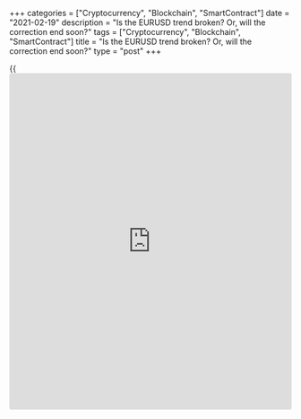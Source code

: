 +++
categories = ["Cryptocurrency", "Blockchain", "SmartContract"]
date = "2021-02-19"
description = "Is the EURUSD trend broken? Or, will the correction end soon?"
tags = ["Cryptocurrency", "Blockchain", "SmartContract"]
title = "Is the EURUSD trend broken? Or, will the correction end soon?"
type = "post"
+++

{{<iframe id="large-banner" src="https://www.bounty.group/#slide=5.0" width="100%" height="600" scrolling="no" style="border: 0px solid rgb(216, 221, 230); border-radius: 3px;">}}

2021-02-19

2021-02-19

EURUSD: where do you go, my lovely? Review as of 19.02.2021Dmitri
Demidenko

Is the [EURUSD][1] trend broken? Or, will the correction end soon?

## To buy or not to buy - that's Forex traders' permanent question

Those who pretend furiously to know how much the euro will cost relative
to the USD at the end of 2021 must be charlatans. All forecasts are
nothing more than assumptions, and they can be corrected according to
varying circumstances. The winner in Forex is the one who can adapt to a
new reality. Thus, treasury yields growing at the beginning of 2020
canceled ambitious expectations that the [EURUSD][1] would reach the
value of 1.25 in Q1.

The future looked transparent at the end of 2020. Most banks and
investment companies said we should dispose of US dollars as fast as we
could, considering mass vaccination, herd immunity, the victory over
COVID-19, and fast global economic growth. However, their voices were
too loud and numerous not to sound doubtful.

> \- I heard you divorced after your first month of marriage.

>

> \- You can't even imagine... All her fingers turned out to be middle
fingers!

At the beginning of the year, the dollar grew stronger on rising bond
yields and a slow vaccination campaign in Europe. Finally, some analysts
changed opinion radically, asserting that the [EURUSD][1] uptrend had
been broken; some of them stayed faithful to the previous view, on the
contrary. The euphoria of an upcoming victory over the pandemic faded
out gradually as vaccine supplies weren't smooth and new COVID-19
strains showed up. But did everything really turn upside down?

The number of new coronavirus cases has been decreasing for five
straight weeks worldwide. Just like the number of new hospitalizations
and deaths. Do we need to thank vaccines for that? Or lockdowns? Or
seasonal pandemic slump? Or the total of those reasons? The fact is we
can defeat COVID-19, so there's still hope for the global GDP's steep
growth. And there's an understanding that the [EURUSD][1]'s fall is just
a correction.

Unfortunately for euro bulls, something is rotten in their state. The
divergence in US and EU economic growths and the long rally of bond
yields are bullish factors for the USD. Is the uptrend broken? For the
last time, No! The winners are those who adapt to new conditions. The
faster the US economy grows, the better the global economy feels, the
more chances to recover the export-oriented Eurozone has. China, the
States, and Europe are in the same boat now. The greenback lost the
support of anti-globalist Trump, and that favors the [EURUSD][1] bulls.

Treasury yields will most likely continue growing as long as the US
prefers spending money today and paying the debt tomorrow. The Americans
behave reasonably: there are two days in the whole year when you can't
do anything. Yesterday and Tomorrow. So, today is the right day for
taking action. Also, if you want to win, setting rules isn't enough. You
need to change the rules all the time. It's the Fed and the US Treasury
that change the rules. And why should they need a strong dollar?

## Price chart of EURUSD in real time mode

The content of this article reflects the author’s opinion and does not
necessarily reflect the official position of LiteForex. The material
published on this page is provided for informational purposes only and
should not be considered as the provision of investment advice for the
purposes of Directive 2004/39/EC.

Rate this article:

{{value}}

( {{count}} {{title}} )

   1. my.liteforex.com/trading/chart?symbol=EURUSD&returnUrl=true
